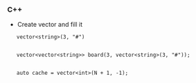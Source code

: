 ### C++
- Create vector and fill it
```
   vector<string>(3, "#")


   vector<vector<string>> board(3, vector<string>(3, "#"));


   auto cache = vector<int>(N + 1, -1);
```

